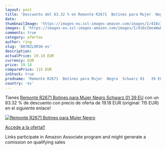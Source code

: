 ```yaml
---
layout: post
title: 'Descuento del 83.32 % en Remonte R2671  Botines para Mujer  Negro'
date: 
thumbnailImage: 'https://images-eu.ssl-images-amazon.com/images/I/410zImeaWwL._SL200_.jpg'
images: [ 'https://images-eu.ssl-images-amazon.com/images/I/410zImeaWwL._SL200_.jpg' ]
comments: true
category: ofertas
author: ring
slug: 'B07BZL8R1K-es'
description:
actualPrice: 19.18 EUR
currency: EUR
price: 19.18
comparePrice: 115 EUR
inStock: true
prodname: 'Remonte R2671  Botines para Mujer  Negro  Schwarz 01   39 EU'
country: 'es'
---
```


Tienes [Remonte R2671  Botines para Mujer  Negro  Schwarz 01   39 EU](https://www.amazon.es/dp/B07BZL8R1K/?tag=tolees-21) con un 83.32 % de descuento con precio de oferta de 19.18 EUR (original: 115 EUR) en el siguiente enlace!

[![Remonte R2671  Botines para Mujer  Negro](https://images-eu.ssl-images-amazon.com/images/I/410zImeaWwL._SL200_.jpg)](https://www.amazon.es/dp/B07BZL8R1K/?tag=tolees-21)

[Accede a la oferta!!](https://www.amazon.es/dp/B07BZL8R1K/?tag=tolees-21)

Links participate in Amazon Associate program and might generate a comission on qualifying sales


